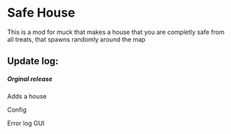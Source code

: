 <h1>Safe House</h1>
<p>This is a mod for muck that makes a house that you are completly safe from all treats, that spawns randomly around the map</p>
<h2>Update log:</h2>
<h5><b>Orginal release</b></h3>
<p> Adds a house</p>
<p> Config</p>
<p> Error log GUI</p>

